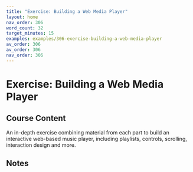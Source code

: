 ```yaml
---
title: "Exercise: Building a Web Media Player"
layout: home
nav_order: 306
word_count: 32
target_minutes: 15
examples: examples/306-exercise-building-a-web-media-player
av_order: 306
av_order: 306
nav_order: 306
---
```

# Exercise: Building a Web Media Player

## Course Content

An in-depth exercise combining material from each part to build an interactive web-based music player, including playlists, controls, scrolling, interaction design and more.

## Notes













